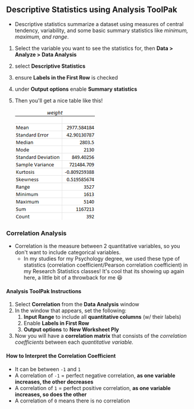 ## Descriptive Statistics using **Analysis ToolPak**
* Descriptive statistics summarize a dataset using measures of central tendency, variability, and some basic summary statistics like _minimum, maximum, and range_.
1. Select the variable you want to see the statistics for, then **Data > Analyze > Data Analysis** 
2. select **Descriptive Statistics** 
3. ensure **Labels in the First Row** is checked
4. under **Output options** enable **Summary statistics**
6. Then you'll get a nice table like this! 

   ![Descriptive Stats Table](image.png)

### Correlation Analysis
* Correlation is the measure between 2 quantitative variables, so you don't want to include categorical variables. 
  * In my studies for my Psychology degree, we used these type of statistics (correlation coefficient/Pearson correlation coefficient) in my Research Statistics classes! It's cool that its showing up again here, a little bit of a throwback for me 😆

#### Analysis ToolPak Instructions
1. Select **Correlation** from the **Data Analysis** window
2. In the window that appears, set the following:
   1. **Input Range** to include all **quantitative columns** (w/ their labels)
   2. Enable **Labels in First Row**
   3. **Output options** to **New Worksheet Ply**
3. Now you will have a **correlation matrix** that consists of the *correlation coefficients* between each *quantitative variable.* 


#### How to Interpret the **Correlation Coefficient**
  * It can be between ```-1``` and ```1```
  * A correlation of ```-1``` = perfect negative correlation, **as one variable increases, the other decreases**
  * A correlation of ```1``` = perfect positive correlation, **as one variable increases, so does the other**
  * A correlation of ```0``` means there is no correlation